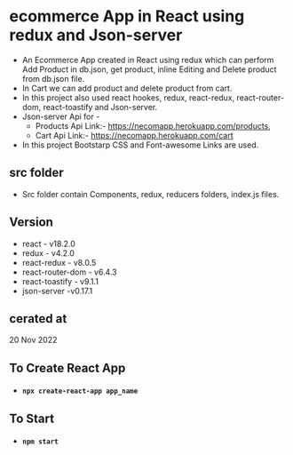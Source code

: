 # ecommerce App in React using redux and Json-server

- An Ecommerce App created in React using redux which can perform Add Product in db.json, get product, inline Editing and Delete product from db.json file. 
- In Cart we can add product and delete product from cart.
- In this project also used react hookes, redux, react-redux, react-router-dom, react-toastify and Json-server. 
- Json-server Api for -
    - Products Api Link:- https://necomapp.herokuapp.com/products,
    - Cart Api Link:- https://necomapp.herokuapp.com/cart
- In this project Bootstarp CSS and Font-awesome Links are used.

## src folder
 
 - Src folder contain Components, redux, reducers folders, index.js files.

## Version

- react - v18.2.0
- redux - v4.2.0
- react-redux - v8.0.5
- react-router-dom - v6.4.3
- react-toastify - v9.1.1
- json-server -v0.17.1 


## cerated at

20 Nov 2022

## To Create React App

- ####  `npx create-react-app app_name`

## To Start 

- ####  `npm start`
